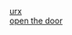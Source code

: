 [urx](https://github.com/SintefManufacturing/python-urx)  
[open the door](https://github.com/iseedwyane/ur5_robotiq_open_door/tree/master/final_project_code/door/src)

